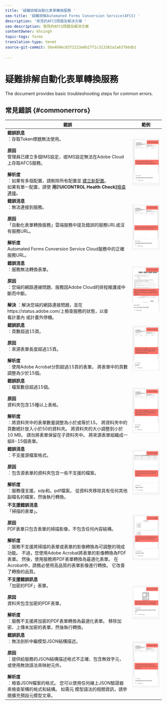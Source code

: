 ```yaml
---
title: '疑難排解自動化表單轉換服務 '
seo-title: '疑難排解Automated Forms Conversion Service(AFCS) '
description: '常見的AFCS問題及解決方案 '
seo-description: 常見的AFCS問題及解決方案
contentOwner: khsingh
topic-tags: forms
translation-type: tm+mt
source-git-commit: 56e4696c0372223e0b27f1c313382a2a637b6db1

---
```



# 疑難排解自動化表單轉換服務


<!--The article provides information on installation, configuration and administration issues that may arise in an Automated Forms Conversion Service production environment. --> The document  provides basic troubleshooting steps for common errors.

## 常見錯誤 {#commonerrors}

<!--
|Error|Example|
|--- |--- |
|**Error Message** <br> The access token header is not available. <br><br>**Reason** <br> An administrator has created multiple IMS configurations or IMS configuration is not able to reach AFCS service on Adobe Cloud. <br><br>**Resolution** <br> If there are multiple configurations, delete all the configurations and [create a new configuration](configure-service.md#obtainpubliccertificates). <br> If there is a single configuration, use **[!UICONTROL Health Check]** to [check connectivity](configure-service.md#createintegrationoption).|![The access token header is not available](assets/invalid-ims-configuration.png)|
|**Error Message** <br> Unable to connect to the service.  <br><br>**Reason** <br> Incorrect service URL or no service URL is mentioned in Automated Forms Conversion Service cloud services. <br><br>**Resolution** <br> Correct [Service URL](configure-service.md#configure-the-cloud-service) in Automated Forms Conversion Service Cloud services.|![Unable to connect to the service.](assets/wrong-endpoint-configured.png)|
|**Error Message** <br> The service failed to convert the form.  <br><br>**Reason** <br> Network connectivity issues at your end, the service is down due to scheduled maintenance, or outage on Adobe Cloud. <br><br>**Resolution** <br> Resolve network connectivity issues at your end and check the status of the service on https://status.adobe.com/ for a planned or unplanned outage.|![Unable to connect to the service.](assets/service-failure.png)|
|**Error Message** <br> The number of pages is more than 15.  <br><br>**Reason** <br> The source form is more than 15 pages long.  <br><br>**Resolution** <br> Use Adobe Acrobat to split forms with more than 15 pages. Bring the number of pages in a form to less than 15. |![Unable to connect to the service.](assets/number-of-pages.png)|
|**Error Message** <br> The number of files is more than 15.  <br><br>**Reason** <br>  The folder contains more than 15 forms. <br><br>**Resolution** <br> Bring the number of forms in a folder to less than or equal to 15. Bring the total number of pages in a folder less than 50. Bring the size of the folder to less than 10 MB. Do not keep forms in a sub-folder. Organize source forms into a batch of 8-15 forms. |![Unable to connect to the service.](assets/number-of-pages.png)|
|**Error Message** <br> The source file format is not supported.  <br><br>**Reason** <br> The folder containing source forms have some unsupported files. <br><br>**Resolution** <br> The service supports only .xdp and .pdf files. Remove files with any other extension from the folder and run the conversion. |![Unable to connect to the service.](assets/unsupported-file-formats.png)|
|**Error Message** <br> Scanned forms are not supported.  <br><br>**Reason** <br> The PDF form contains only scanned images of the form and contains no content structure. <br><br>**Resolution** <br> The service does not support converting scanned forms or an image of a form to an adaptive out-of-the-box. However, you use Adobe Acrobat to convert the image of a form to a PDF Form. Then, use the service to convert the PDF Form to an adaptive form. Always use a high-quality image of the form for conversion in Acrobat. It improves the quality of the conversion. |![Unable to connect to the service.](assets/scanned-forms-error.png)|
|**Error Message** <br> Encrypted PDF form is not supported.  <br><br>**Reason** <br> The folder contains encrypted PDF forms. <br><br>**Resolution** <br> The service does not support converting an encrypted PDF form to an adaptive form. Remove the encryption, upload the non-encrypted form, and run the conversion. |![Unable to connect to the service.](assets/secured-pdf-form.png)|
|**Error Message** <br> Unable to parse meta-model JSON schema.  <br><br>**Reason** <br> The JSON schema supplied to the service is not properly formatted, contains invalid characters, or uses invalid syntax to map components.  <br><br>**Resolution** <br> Check the formatting of the JSON file. You can use any online JSON validator to check the formatting and structure of the schema. See, [Extend the default meta-model](extending-the-default-meta-model.md) article for information on meta-model syntax. |![Unable to connect to the service.](assets/invalid-meta-model-schema.png)| -->

<table>
<thead>
<tr>
<th>錯誤</th>
<th>範例</th>
</tr>
</thead>
<tbody>
<tr>
<td><strong>錯誤訊息</strong><br> ：存取Token標題無法使用。 <br><br><strong>原因</strong><br> 管理員已建立多個IMS設定，或IMS設定無法在Adobe Cloud上存取AFCS服務。 <br><br><strong>解析度</strong><br> ：如果有多個配置，請刪除所有配置並 <a href="configure-service.md#obtainpubliccertificates">建立新配置</a>。 <br> 如果有單一配置，請使 <strong>用[!UICONTROL Health Check]</strong><a href="configure-service.md#createintegrationoption">檢查連接</a>。</td>
<td><img alt="存取Token標題無法使用" src="assets/invalid-ims-configuration.png" /></td>
</tr>
<tr>
<td><strong>錯誤消息</strong><br> ：無法連接到服務。  <br><br><strong>原因</strong><br> 「自動化表單轉換服務」雲端服務中提及錯誤的服務URL或沒有服務URL。 <br><br><strong>解析度</strong><br><a href="configure-service.md#configure-the-cloud-service"></a> Automated Forms Conversion Service Cloud服務中的正確服務URL。</td>
<td><img alt="無法連線至服務。" src="assets/wrong-endpoint-configured.png" /></td>
</tr>
<tr>
<td><strong>錯誤消息</strong><br> ：服務無法轉換表單。  <br><br><strong>原因</strong><br> ：您端的網路連線問題、服務因Adobe Cloud的排程維護或中斷而中斷。 <br><br><strong>解決</strong> ：解決您端的網路連接問題，並在https://status.adobe.com/上檢查服務的狀態，以查 <br> 看計畫內 <a href="https://status.adobe.com/"></a> 或計畫外停機。</td>
<td><img alt="服務無法轉換表單。" src="assets/service-failure.png" /></td>
</tr>
<tr>
<td><strong>錯誤訊息</strong><br> ：頁數超過15頁。  <br><br><strong>原因</strong><br> ：來源表單長度超過15頁。  <br><br><strong>解析度</strong><br> ：使用Adobe Acrobat分割超過15頁的表單。 將表單中的頁數調整為少於15個。</td>
<td><img alt="頁數超過15頁。" src="assets/number-of-pages.png" /></td>
</tr>
<tr>
<td><strong>錯誤訊息</strong><br> ：檔案數目超過15個。  <br><br><strong>原因</strong><br> 資料夾包含15種以上表格。 <br><br><strong>解析度</strong><br> ：將資料夾中的表單數量調整為小於或等於15。 將資料夾中的頁數總計放入小於50的資料夾。 將資料夾的大小調整到小於10 MB。 請勿將表單保留在子資料夾中。 將來源表單組織成一組8-15個表單。</td>
<td><img alt="檔案數超過15個。" src="assets/number-of-pages.png" /></td>
</tr>
<tr>
<td><strong>錯誤消息</strong><br> ：不支援源檔案格式。  <br><br><strong>原因</strong><br> ：包含源表單的資料夾包含一些不支援的檔案。 <br><br><strong>解析度</strong><br> ：服務僅支援。xdp和。pdf檔案。 從資料夾移除具有任何其他副檔名的檔案，然後執行轉換。</td>
<td><img alt="不支援源檔案格式。" src="assets/unsupported-file-formats.png" /></td>
</tr>
<tr>
<td><strong>不支援錯誤消息</strong><br> 「掃描的表單」。  <br><br><strong>原因</strong><br> PDF表單只包含表單的掃描影像，不包含任何內容結構。 <br><br><strong>解析度</strong><br> ：服務不支援將掃描的表單或表單的影像轉換為可調整的現成功能。 不過，您使用Adobe Acrobat將表單的影像轉換為PDF表單。 然後，使用服務將PDF表單轉換為最適化表單。 在Acrobat中，請務必使用高品質的表單影像進行轉換。 它改善了轉換的品質。</td>
<td><img alt="不支援掃描的表單。" src="assets/scanned-forms-error.png" /></td>
</tr>
<tr>
<td><strong>不支援錯誤訊息</strong><br> 「加密的PDF」表單。  <br><br><strong>原因</strong><br> 資料夾包含加密的PDF表單。 <br><br><strong>解析度</strong><br> ：服務不支援將加密的PDF表單轉換為最適化表單。 移除加密、上傳未加密的表單，然後執行轉換。</td>
<td><img alt="不支援加密的PDF表單。" src="assets/secured-pdf-form.png" /></td>
</tr>
<tr>
<td><strong>錯誤訊息</strong><br> ：無法剖析中繼模型JSON結構描述。  <br><br><strong>原因</strong><br> ：提供給服務的JSON結構描述格式不正確、包含無效字元，或使用無效語法來映射元件。  <br><br><strong>解析度</strong><br> ：檢查JSON檔案的格式。 您可以使用任何線上JSON驗證器來檢查架構的格式和結構。 如需元 <a href="extending-the-default-meta-model.md"></a> 模型語法的相關資訊，請參閱擴充預設元模型文章。</td>
<td><img alt="無法剖析中繼模型JSON結構描述" src="assets/invalid-meta-model-schema.png" /></td>
</tr>
</tbody>
</table>
